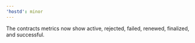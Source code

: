 ```yaml
---
'hostd': minor
---
```


The contracts metrics now show active, rejected, failed, renewed, finalized, and successful.
